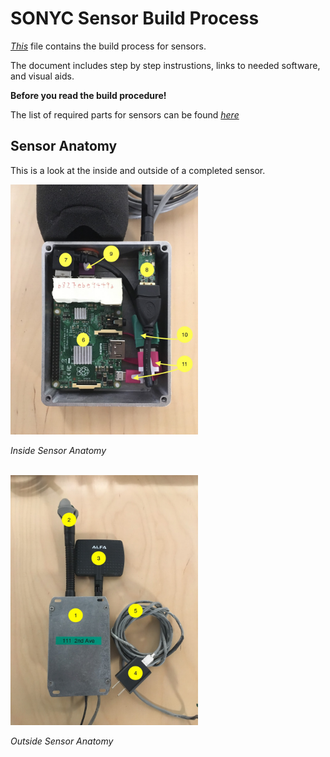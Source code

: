 # SONYC Sensor Build Process

*[This](https://github.com/kag587/sonyc-legacy-sensor-complete/blob/master/build/build.md)* file contains the build process for sensors. 

The document includes step by step instrustions, links to needed software, and visual aids.

**Before you read the build procedure!**

The list of required parts for sensors can be found *[here](https://github.com/kag587/sonyc-legacy-sensor-complete/blob/master/parts/parts.md)*


## Sensor Anatomy

This is a look at the inside and outside of a completed sensor. 

<img src="images/inside_sensor_anatomy.jpeg" width="300">

*Inside Sensor Anatomy*


<br /> 

<img src="images/outside_sensor_anatomy.jpeg" width="300">

*Outside Sensor Anatomy*